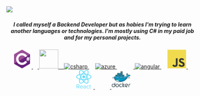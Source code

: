  <!--...<p align="center">
  <a href="https://linkedin.com/in/www.linkedin.com/in/umut-alacatlı-b760921b4/" target="blank"><img align="center" src="https://raw.githubusercontent.com/rahuldkjain/github-profile-readme-generator/master/src/images/icons/Social/linked-in-alt.svg" alt="www.linkedin.com/in/umut-alacatlı-b760921b4/" height="15" width="15" /></a>&nbsp;&nbsp;&nbsp;
  <a href="https://instagram.com/hopezzz.code" target="blank"><img align="center" src="https://raw.githubusercontent.com/rahuldkjain/github-profile-readme-generator/master/src/images/icons/Social/instagram.svg" alt="hopezzz.code" height="15" width="15" /></a>&nbsp;&nbsp;&nbsp;
  <a href="https://medium.com/@umutalacatli" target="blank"><img align="center" src="https://raw.githubusercontent.com/rahuldkjain/github-profile-readme-generator/master/src/images/icons/Social/medium.svg" alt="@umutalacatli" height="15" width="15" /></a>&nbsp;&nbsp;&nbsp;
  <a href="https://www.hackerrank.com/umutalacatli" target="blank"><img align="center" src="https://raw.githubusercontent.com/rahuldkjain/github-profile-readme-generator/master/src/images/icons/Social/hackerrank.svg" alt="umutalacatli" height="15" width="15" /></a>&nbsp;&nbsp;&nbsp;
  <a href="https://stackoverflow.com/users/18772623" target="blank"><img align="center" src="https://raw.githubusercontent.com/rahuldkjain/github-profile-readme-generator/master/src/images/icons/Social/stack-overflow.svg" alt="18772623" height="15" width="15" /></a>&nbsp;&nbsp;&nbsp;
  <a href="https://discord.gg/hopezzz.code#7285" target="blank"><img align="center" src="https://raw.githubusercontent.com/rahuldkjain/github-profile-readme-generator/master/src/images/icons/Social/discord.svg" alt="hopezzz.code#7285" height="15" width="15" /></a>
</p>-->

<img  src="https://devblogs.microsoft.com/dotnet/wp-content/uploads/sites/10/2021/09/dotnet-bot_jetpack-faceing-right.png"/>


<h5 align="center">I called myself a Backend Developer but as hobies I'm trying to learn another languages or technologies. I'm mostly using C# in my paid job and for my personal projects. </h5>



<p align="center"> <a href="https://www.w3schools.com/cs/" target="_blank" rel="noreferrer"> <img src="https://raw.githubusercontent.com/devicons/devicon/master/icons/csharp/csharp-original.svg" alt="csharp" width="50" height="50"/> </a>&nbsp;&nbsp;&nbsp;<a href="https://dotnet.microsoft.com/" target="_blank" rel="noreferrer"> <img src="https://user-images.githubusercontent.com/96746943/226713262-6b077cda-e58f-4a57-b494-d9d951a2528b.jpg" width="50" height="50"/>&nbsp;&nbsp;&nbsp; <a href="https://www.w3schools.com/cs/" target="_blank" rel="noreferrer"> <img src="https://adaptivewebhosting.com/wp-content/uploads/2021/09/net-core-blazor-hosting.png" alt="csharp" width="50" height="50"/> </a>  &nbsp;&nbsp;&nbsp; </a><a href="https://azure.microsoft.com/en-in/" target="_blank" rel="noreferrer"> <img src="https://www.vectorlogo.zone/logos/microsoft_azure/microsoft_azure-icon.svg" alt="azure" width="50" height="50"/> </a>&nbsp;&nbsp;&nbsp;  &nbsp;&nbsp;&nbsp; &nbsp;&nbsp;&nbsp;<a href="https://angular.io" target="_blank" rel="noreferrer"> <img src="https://angular.io/assets/images/logos/angular/angular.svg" alt="angular" width="50" height="50"/> </a>   &nbsp;&nbsp;&nbsp;  <a href="https://developer.mozilla.org/en-US/docs/Web/JavaScript" target="_blank" rel="noreferrer"> <img src="https://raw.githubusercontent.com/devicons/devicon/master/icons/javascript/javascript-original.svg" alt="javascript" width="50" height="50"/> </a>&nbsp;&nbsp;&nbsp;<a href="https://reactjs.org/" target="_blank" rel="noreferrer"> <img src="https://raw.githubusercontent.com/devicons/devicon/master/icons/react/react-original-wordmark.svg" alt="react" width="50" height="50"/> </a> 
&nbsp;&nbsp;&nbsp; &nbsp;&nbsp;&nbsp;&nbsp;&nbsp;&nbsp;<a href="https://www.docker.com/" target="_blank" rel="noreferrer"> <img src="https://raw.githubusercontent.com/devicons/devicon/master/icons/docker/docker-original-wordmark.svg" alt="docker" width="50" height="50"/> </a>
</div>
<!--<a href="https://www.mongodb.com/" target="_blank" rel="noreferrer"> <img src="https://raw.githubusercontent.com/devicons/devicon/master/icons/mongodb/mongodb-original-wordmark.svg" alt="mongodb" width="25" height="25"/> </a> <a href="https://www.microsoft.com/en-us/sql-server" target="_blank" rel="noreferrer"> <img src="https://www.svgrepo.com/show/303229/microsoft-sql-server-logo.svg" alt="mssql" width="25" height="25"/> </a> <a href="https://www.mysql.com/" target="_blank" rel="noreferrer"> <img src="https://raw.githubusercontent.com/devicons/devicon/master/icons/mysql/mysql-original-wordmark.svg" alt="mysql" width="25" height="25"/> </a>&nbsp;&nbsp;&nbsp; <a href="https://opencv.org/" target="_blank" rel="noreferrer"> <img src="https://www.vectorlogo.zone/logos/opencv/opencv-icon.svg" alt="opencv" width="25" height="25"/> </a>&nbsp;&nbsp;&nbsp; <a href="https://postman.com" target="_blank" rel="noreferrer"> <img src="https://www.vectorlogo.zone/logos/getpostman/getpostman-icon.svg" alt="postman" width="25" height="25"/> </a> &nbsp;&nbsp;&nbsp;<a href="https://www.rabbitmq.com" target="_blank" rel="noreferrer"> <img src="https://www.vectorlogo.zone/logos/rabbitmq/rabbitmq-icon.svg" alt="rabbitMQ" width="25" height="25"/> </a>&nbsp;&nbsp;&nbsp;  &nbsp;&nbsp;&nbsp;<a href="https://www.selenium.dev" target="_blank" rel="noreferrer"> <img src="https://raw.githubusercontent.com/detain/svg-logos/780f25886640cef088af994181646db2f6b1a3f8/svg/selenium-logo.svg" alt="selenium" width="25" height="25"/> </a>&nbsp;&nbsp;&nbsp;
<img src="https://raw.githubusercontent.com/vinicioslc/adb-interface-vscode/production/media/icon.png" alt="react" width="35" height="35"/></p>
<a href="https://getbootstrap.com" target="_blank" rel="noreferrer"> <img src="https://raw.githubusercontent.com/devicons/devicon/master/icons/bootstrap/bootstrap-plain-wordmark.svg" alt="bootstrap" width="25" height="25"/> </a> &nbsp;&nbsp;&nbsp;<a href="https://www.w3schools.com/css/" target="_blank" rel="noreferrer"> <img src="https://raw.githubusercontent.com/devicons/devicon/master/icons/css3/css3-original-wordmark.svg" alt="css3" width="25" height="25"/> </a><a href="https://www.elastic.co" target="_blank" rel="noreferrer"> <img src="https://www.vectorlogo.zone/logos/elastic/elastic-icon.svg" alt="elasticsearch" width="25" height="25"/> </a>&nbsp;&nbsp;&nbsp;<a href="https://www.w3.org/html/" target="_blank" rel="noreferrer"> <img src="https://raw.githubusercontent.com/devicons/devicon/master/icons/html5/html5-original-wordmark.svg" alt="html5" width="25" height="25"/> </a> &nbsp;&nbsp;&nbsp;
-->
